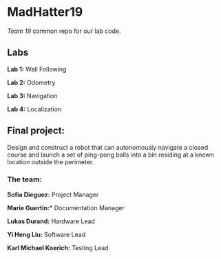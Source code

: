 # MadHatter19

*Team 19* common repo for our lab code.

## Labs

**Lab 1:** Wall Following

**Lab 2:** Odometry

**Lab 3:** Navigation

**Lab 4:** Localization

## **Final project:** 

Design and construct a robot that can autonomously navigate a closed course and launch a set of ping-pong balls into a bin residing at a known location outside the perimeter.

### The team:

**Sofia Dieguez:** Project Manager

**Marie Guertin:*** Documentation Manager

**Lukas Durand:** Hardware Lead

**Yi Heng Liu:** Software Lead

**Karl Michael Koerich:** Testing Lead

